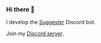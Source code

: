 ### Hi there 👋

I develop the [Suggester](https://suggester.js.org/) Discord bot.

Join my [Discord server](https://discord.gg/bVaRfMS).
<!--
**BrightnessTM/BrightnessTM** is a ✨ _special_ ✨ repository because its `README.md` (this file) appears on your GitHub profile.

Here are some ideas to get you started:

- 🔭 I’m currently working on ...
- 🌱 I’m currently learning ...
- 👯 I’m looking to collaborate on ...
- 🤔 I’m looking for help with ...
- 💬 Ask me about ...
- 📫 How to reach me: ...
- 😄 Pronouns: ...
- ⚡ Fun fact: ...
-->
